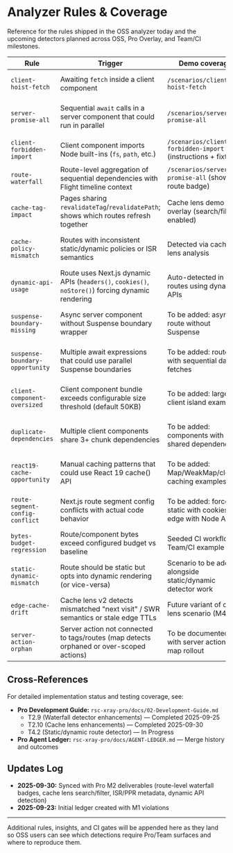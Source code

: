 # Analyzer Rules & Coverage

Reference for the rules shipped in the OSS analyzer today and the upcoming detectors planned across OSS, Pro Overlay, and Team/CI milestones.

| Rule                            | Trigger                                                                                           | Demo coverage                                                 | Analyzer artifact                                                                     | Overlay / CI surface                                                                | Status                          |
| ------------------------------- | ------------------------------------------------------------------------------------------------- | ------------------------------------------------------------- | ------------------------------------------------------------------------------------- | ----------------------------------------------------------------------------------- | ------------------------------- |
| `client-hoist-fetch`            | Awaiting `fetch` inside a client component                                                        | `/scenarios/client-hoist-fetch`                               | `module:app/(scenarios)/scenarios/client-hoist-fetch/page.tsx`                        | Included in static report; overlay adds live hydration context                      | Released (OSS M1)               |
| `server-promise-all`            | Sequential `await` calls in a server component that could run in parallel                         | `/scenarios/server-promise-all`                               | `module:app/(scenarios)/scenarios/server-promise-all/page.tsx`                        | Report suggestions + overlay route-level waterfall badges with Flight timeline data | Released (OSS M1, Pro M2)       |
| `client-forbidden-import`       | Client component imports Node built-ins (`fs`, `path`, etc.)                                      | `/scenarios/client-forbidden-import` (instructions + fixture) | `module:app/(scenarios)/scenarios/client-forbidden-import/ForbiddenImportExample.tsx` | Shows as report diagnostic; VS Code extension will surface it inline                | Released (OSS M1)               |
| `route-waterfall`               | Route-level aggregation of sequential dependencies with Flight timeline context                   | `/scenarios/server-promise-all` (shows route badge)           | Analyzer lifts `server-promise-all` findings to route-scoped suggestions              | Overlay shows route-level waterfall badge + tooltip with aggregated file context    | Released (Pro M2)               |
| `cache-tag-impact`              | Pages sharing `revalidateTag`/`revalidatePath`; shows which routes refresh together               | Cache lens demo in overlay (search/filter enabled)            | Cache lens metadata with ISR/PPR policy detection                                     | Overlay cache lens with search, policy mismatch warnings, route metadata            | Released (Pro M2)               |
| `cache-policy-mismatch`         | Routes with inconsistent static/dynamic policies or ISR semantics                                 | Detected via cache lens analysis                              | Route `dynamic`/`revalidate` metadata in model                                        | Cache lens warnings for mismatched policies; "SWR next visit" hints for ISR routes  | Released (Pro M2)               |
| `dynamic-api-usage`             | Route uses Next.js dynamic APIs (`headers()`, `cookies()`, `noStore()`) forcing dynamic rendering | Auto-detected in routes using dynamic APIs                    | OSS analyzer infers dynamic rendering and sets route strategy                         | Overlay Boundary Tree shows route strategy badge (Dynamic/ISR/Static/Manual)        | In Progress (OSS, Pro M4)       |
| `suspense-boundary-missing`     | Async server component without Suspense boundary wrapper                                          | To be added: async route without Suspense                     | Suggestion with file/line for missing boundary placements                             | Overlay highlights suggested Suspense placements; codemod available for wrapping    | Released (OSS M4, rsc-xray#94)  |
| `suspense-boundary-opportunity` | Multiple await expressions that could use parallel Suspense boundaries                            | To be added: route with sequential data fetches               | Suggestion with parallel streaming opportunity guidance                               | Overlay visualizes parallel vs sequential Suspense opportunities                    | Released (OSS M4, rsc-xray#94)  |
| `client-component-oversized`    | Client component bundle exceeds configurable size threshold (default 50KB)                        | To be added: large client island example                      | Diagnostic with current size, threshold, and overage percentage                       | Budget dashboard warnings; overlay size badges with threshold status                | Released (OSS M4, rsc-xray#95)  |
| `duplicate-dependencies`        | Multiple client components share 3+ chunk dependencies                                            | To be added: components with shared dependencies              | Diagnostic listing shared chunks and affected components                              | Overlay dependency graph view; suggestions for code extraction or dynamic imports   | Released (OSS M4, rsc-xray#95)  |
| `react19-cache-opportunity`     | Manual caching patterns that could use React 19 cache() API                                       | To be added: Map/WeakMap/closure caching examples             | Suggestion with cache() migration guidance and code examples                          | Overlay inline hints; VS Code quick fixes for automatic migration                   | Released (OSS M4, rsc-xray#96)  |
| `route-segment-config-conflict` | Next.js route segment config conflicts with actual code behavior                                  | To be added: force-static with cookies(), edge with Node APIs | Diagnostic with conflict explanation and resolution guidance                          | Overlay route config display; VS Code inline diagnostics for config conflicts       | Released (OSS M4, rsc-xray#103) |
| `bytes-budget-regression`       | Route/component bytes exceed configured budget vs baseline                                        | Seeded CI workflow in Team/CI example repo                    | Budget comparison JSON + PR comment formatter                                         | GitHub Action comment + required check                                              | Planned (Team/CI M3)            |
| `static-dynamic-mismatch`       | Route should be static but opts into dynamic rendering (or vice-versa)                            | Scenario to be added alongside static/dynamic detector work   | Analyzer flags + CLI warning; overlay highlights affected routes                      | Overlay route strategy badges with policy recommendations                           | In Progress (Pro M4)            |
| `edge-cache-drift`              | Cache lens v2 detects mismatched "next visit" / SWR semantics or stale edge TTLs                  | Future variant of cache lens scenario (M4)                    | Extended cache lens metadata                                                          | Overlay "next visit" projections + docs                                             | Planned (Pro M4)                |
| `server-action-orphan`          | Server action not connected to tags/routes (map detects orphaned or over-scoped actions)          | To be documented with server actions map rollout              | Server actions graph export                                                           | Overlay server actions map                                                          | Planned (Pro M4)                |

## Cross-References

For detailed implementation status and testing coverage, see:

- **Pro Development Guide:** `rsc-xray-pro/docs/02-Development-Guide.md`
  - T2.9 (Waterfall detector enhancements) — Completed 2025-09-25
  - T2.10 (Cache lens enhancements) — Completed 2025-09-30
  - T4.2 (Static/dynamic route detector) — In Progress
- **Pro Agent Ledger:** `rsc-xray-pro/docs/AGENT-LEDGER.md` — Merge history and outcomes

## Updates Log

- **2025-09-30:** Synced with Pro M2 deliverables (route-level waterfall badges, cache lens search/filter, ISR/PPR metadata, dynamic API detection)
- **2025-09-23:** Initial ledger created with M1 violations

---

Additional rules, insights, and CI gates will be appended here as they land so OSS users can see which detections require Pro/Team surfaces and where to reproduce them.
